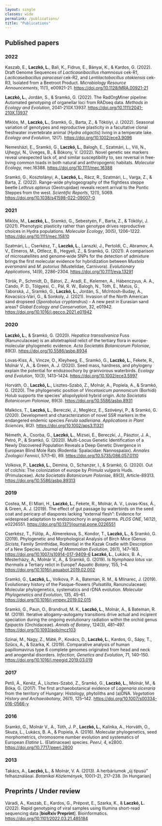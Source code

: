 ```yaml
---
layout: single
classes: wide
permalink: /publications/
title: "Publications"
---
```


## Published papers

### 2022
Kaszab, E., **Laczkó, L.**, Bali, K., Fidrus, E., Bányai, K., & Kardos, G. (2022). Draft Genome Sequences of *Lacticaseibacillus rhamnosus* cek-R1, *Lacticaseibacillus paracasei* cek-R2, and *Lentilactobacillus otakiensis* cek-R3, Isolated from a Beetroot Product. *Microbiology Resource Announcements*, 11(1), e00921-21. https://doi.org/10.1128/MRA.00921-21

**Laczkó, L.**, Jordán, S., & Sramkó, G. (2022). The RadOrgMiner pipeline: Automated genotyping of organellar loci from RADseq data. *Methods in Ecology and Evolution*, 2041-210X.13937. https://doi.org/10.1111/2041-210X.13937

Miklós, M., **Laczkó, L.**, Sramkó, G., Barta, Z., & Tökölyi, J. (2022). Seasonal variation of genotypes and reproductive plasticity in a facultative clonal freshwater invertebrate animal (*Hydra oligactis*) living in a temperate lake. *Ecology and Evolution*, 12(7). https://doi.org/10.1002/ece3.9096

Nemesházi, E., Sramkó, G., **Laczkó, L.**, Balogh, E., Szatmári, L., Vili, N., Ujhegyi, N., Üveges, B., & Bókony, V. (2022). Novel genetic sex markers reveal unexpected lack of, and similar susceptibility to, sex reversal in free‐living common toads in both natural and anthropogenic habitats. *Molecular Ecology,* mec.16388. https://doi.org/10.1111/mec.16388

Sramkó, G., Kosztolányi, A., **Laczkó, L.**, Rácz, R., Szatmári, L., Varga, Z., & Barta, Z. (2022). Range-wide phylogeography of the flightless steppe beetle *Lethrus apterus* (Geotrupidae) reveals recent arrival to the Pontic Steppes from the west. *Scientific Reports*, 12(1), 5069. https://doi.org/10.1038/s41598-022-09007-0

### 2021
Miklós, M., **Laczkó, L.**, Sramkó, G., Sebestyén, F., Barta, Z., & Tökölyi, J. (2021). Phenotypic plasticity rather than genotype drives reproductive choices in Hydra populations. *Molecular Ecology*, 30(5), 1206–1222. https://doi.org/10.1111/mec.15810

Szatmári, L., Cserkész, T., **Laczkó, L.**, Lanszki, J., Pertoldi, C., Abramov, A. V., Elmeros, M., Ottlecz, B., Hegyeli, Z., & Sramkó, G. (2021). A comparison of microsatellites and genome‐wide SNPs for the detection of admixture brings the first molecular evidence for hybridization between *Mustela eversmanii* and *M. putorius* (Mustelidae, Carnivora). *Evolutionary Applications*, 14(9), 2286–2304. https://doi.org/10.1111/eva.13291

Török, P., Schmidt, D., Bátori, Z., Aradi, E., Kelemen, A., Hábenczyus, A. A., Cando, P. D., Tölgyesi, C., Pál, R. W., Balogh, N., Tóth, E., Matus, G., Táborská, J., Sramkó, G., **Laczkó, L.**, Jordán, S., McIntosh-Buday, A., Kovacsics-Vári, G., & Sonkoly, J. (2021). Invasion of the North American sand dropseed (*Sporobolus cryptandrus*) – A new pest in Eurasian sand areas? *Global Ecology and Conservation*, 32, e01942. https://doi.org/10.1016/j.gecco.2021.e01942

### 2020
**Laczkó, L.**, & Sramkó, G. (2020). *Hepatica transsilvanica* Fuss (Ranunculaceae) is an allotetraploid relict of the tertiary flora in europe-molecular phylogenetic evidence. *Acta Societatis Botanicorum Poloniae*, 89(3). https://doi.org/10.5586/asbp.8934

Lovas‐Kiss, Á., Vincze, O., Kleyheeg, E., Sramkó, G., **Laczkó, L.**, Fekete, R., Molnár V., A., & Green, A. J. (2020). Seed mass, hardness, and phylogeny explain the potential for endozoochory by granivorous waterbirds. *Ecology and Evolution*, 10(3), 1413–1424. https://doi.org/10.1002/ece3.5997

Horváth, O., **Laczkó, L.**, Lisztes-Szabó, Z., Molnár, A., Popiela, A., & Sramkó, G. (2020). The phylogenetic position of *Vincetoxicum pannonicum* (Borhidi) Holub supports the species’ allopolyploid hybrid origin. *Acta Societatis Botanicorum Poloniae*, 89(3). https://doi.org/10.5586/asbp.8931

Malkócs, T., **Laczkó, L.**, Bereczki, J., Meglécz, E., Szövényi, P., & Sramkó, G. (2020). Development and characterization of novel SSR markers in the endangered endemic species *Ferula sadleriana*. *Applications in Plant Sciences*, 8(2). https://doi.org/10.1002/aps3.11321

Németh, A., Csorba, G., **Laczkó, L.**, Mizsei, E., Bereczki, J., Pásztor, J. A., Petró, P., & Sramkó, G. (2020). Multi-Locus Genetic Identification of a Newly Discovered Population Reveals a Deep Genetic Divergence in European Blind Mole Rats (Rodentia: Spalacidae: Nannospalax). *Annales Zoologici Fennici*, 57(1–6), 89. https://doi.org/10.5735/086.057.0110

Volkova, P., **Laczkó, L.**, Demina, O., Schanzer, I., & Sramkó, G. (2020). Out of colchis: The colonization of europe by *Primula vulgaris* Huds. (Primulaceae). *Acta Societatis Botanicorum Poloniae*, 89(3), Article-89313. https://doi.org/10.5586/asbp.89313

### 2019
Costea, M., El Miari, H., **Laczkó, L.**, Fekete, R., Molnár, A. V., Lovas-Kiss, Á., & Green, A. J. (2019). The effect of gut passage by waterbirds on the seed coat and pericarp of diaspores lacking “external flesh”: Evidence for widespread adaptation to endozoochory in angiosperms. *PLOS ONE*, 14(12), e0226551. https://doi.org/10.1371/journal.pone.0226551

Cserkész, T., Fülöp, A., Almerekova, S., Kondor, T., **Laczkó, L.**, & Sramkó, G. (2019). Phylogenetic and Morphological Analysis of Birch Mice (Genus *Sicista*, Family Sminthidae, Rodentia) in the Kazak Cradle with Description of a New Species. *Journal of Mammalian Evolution*, 26(1), 147–163. https://doi.org/10.1007/s10914-017-9409-6
**Laczkó, L.**, Lukács, B. A., Mesterházy, A., Molnár V., A., & Sramkó, G. (2019). Is *Nymphaea lotus* var. *thermalis* a Tertiary relict in Europe? *Aquatic Botany*, 155, 1–4. https://doi.org/10.1016/j.aquabot.2019.02.002

Sramkó, G., **Laczkó, L.**, Volkova, P. A., Bateman, R. M., & Mlinarec, J. (2019). Evolutionary history of the Pasque-flowers (*Pulsatilla*, Ranunculaceae): Molecular phylogenetics, systematics and rDNA evolution. *Molecular Phylogenetics and Evolution*, 135, 45–61. https://doi.org/10.1016/j.ympev.2019.02.015

Sramkó, G., Paun, O., Brandrud, M. K., **Laczkó, L.**, Molnár, A., & Bateman, R. M. (2019). Iterative allogamy–autogamy transitions drive actual and incipient speciation during the ongoing evolutionary radiation within the orchid genus *Epipactis* (Orchidaceae). *Annals of Botany*, 124(3), 481–497. https://doi.org/10.1093/aob/mcz103

Szinai, M., Nagy, Z., Máté, P., Kovács, D., **Laczkó, L.**, Kardos, G., Sápy, T., Szűcs, A., & Szarka, K. (2019). Comparative analysis of human papillomavirus type 6 complete genomes originated from head and neck and anogenital disorders. *Infection, Genetics and Evolution*, 71, 140–150. https://doi.org/10.1016/j.meegid.2019.03.019


### 2017
Pető, Á., Kenéz, Á., Lisztes-Szabó, Z., Sramkó, G., **Laczkó, L.**, Molnár, M., & Bóka, G. (2017). The first archaeobotanical evidence of *Lagenaria siceraria* from the territory of Hungary: Histology, phytoliths and (a)DNA. *Vegetation History and Archaeobotany*, 26(1), 125–142. https://doi.org/10.1007/s00334-016-0566-y

### 2016

Sramkó, G., Molnár V., A., Tóth, J. P., **Laczkó, L.**, Kalinka, A., Horváth, O., Skuza, L., Lukács, B. A., & Popiela, A. (2016). Molecular phylogenetics, seed morphometrics, chromosome number evolution and systematics of European *Elatine* L. (Elatinaceae) species. *PeerJ*, 4, e2800. https://doi.org/10.7717/peerj.2800

### 2013
Takács, A., **Laczkó, L.**, & Molnár, V. A. (2013). A herbáriumok „új típusú” felhasználásai. *Botanikai Közlemények*, 100(1–2), 217–238. [In Hungarian]

## Preprints / Under review

Váradi, A., Kaszab, E., Kardos, G., Prépost, E., Szarka, K., & **Laczkó, L.** (2022). Rapid genotyping of viral samples using Illumina short-read sequencing data [**bioRxiv Preprint**]. Bioinformatics. https://doi.org/10.1101/2022.03.21.485184
